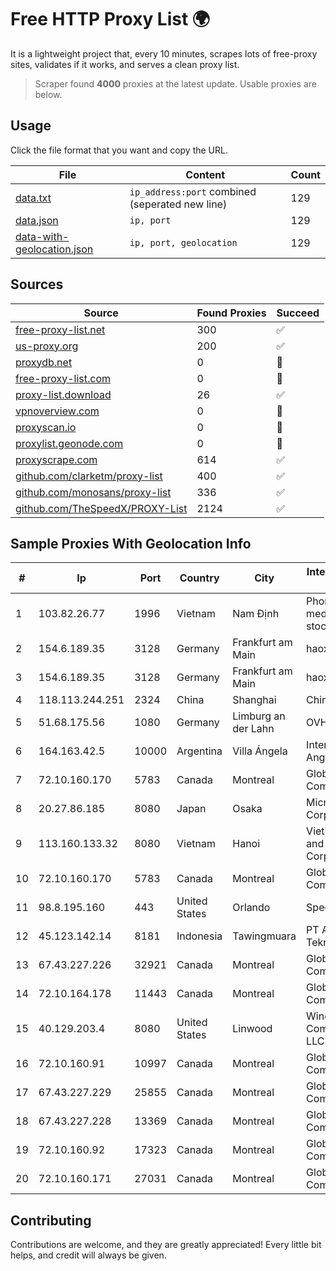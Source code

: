 
# Free HTTP Proxy List 🌍

It is a lightweight project that, every 10 minutes, scrapes lots of free-proxy sites, validates if it works, and serves a clean proxy list.


> Scraper found **4000** proxies at the latest update. Usable proxies are below.

## Usage

Click the file format that you want and copy the URL.


|File|Content|Count|
|----|-------|-----|
|[data.txt](https://raw.githubusercontent.com/themiralay/Proxy-List-World/master/data.txt)|`ip_address:port` combined (seperated new line)|129|
|[data.json](https://raw.githubusercontent.com/themiralay/Proxy-List-World/master/data.json)|`ip, port`|129|
|[data-with-geolocation.json](https://raw.githubusercontent.com/themiralay/Proxy-List-World/master/data-with-geolocation.json)|`ip, port, geolocation`|129|

## Sources

|Source|Found Proxies|Succeed|
|------|-------------|-------|
|[free-proxy-list.net](https://free-proxy-list.net)|300|✅|
|[us-proxy.org](https://www.us-proxy.org)|200|✅|
|[proxydb.net](http://proxydb.net)|0|🚫|
|[free-proxy-list.com](https://free-proxy-list.com/?page=&port=&type%5B%5D=http&type%5B%5D=https&up_time=0&search=Search)|0|🚫|
|[proxy-list.download](https://www.proxy-list.download/HTTP)|26|✅|
|[vpnoverview.com](https://vpnoverview.com/privacy/anonymous-browsing/free-proxy-servers)|0|🚫|
|[proxyscan.io](https://www.proxyscan.io)|0|🚫|
|[proxylist.geonode.com](https://proxylist.geonode.com/api/proxy-list?limit=300&page=1&sort_by=lastChecked&sort_type=desc&protocols=http,https)|0|🚫|
|[proxyscrape.com](https://api.proxyscrape.com/v2/?request=displayproxies&protocol=http&timeout=10000&country=all&ssl=all&anonymity=all)|614|✅|
|[github.com/clarketm/proxy-list](https://raw.githubusercontent.com/clarketm/proxy-list/master/proxy-list-raw.txt)|400|✅|
|[github.com/monosans/proxy-list](https://raw.githubusercontent.com/monosans/proxy-list/main/proxies/http.txt)|336|✅|
|[github.com/TheSpeedX/PROXY-List](https://raw.githubusercontent.com/TheSpeedX/PROXY-List/master/http.txt)|2124|✅|


## Sample Proxies With Geolocation Info

|#|Ip|Port|Country|City|Internet Service Provider|
|-|--|----|-------|----|-------------------------|
|1|103.82.26.77|1996|Vietnam|Nam Định|Phong Thuy media joint stock company|
|2|154.6.189.35|3128|Germany|Frankfurt am Main|haoxiangyun|
|3|154.6.189.35|3128|Germany|Frankfurt am Main|haoxiangyun|
|4|118.113.244.251|2324|China|Shanghai|Chinanet|
|5|51.68.175.56|1080|Germany|Limburg an der Lahn|OVH SAS|
|6|164.163.42.5|10000|Argentina|Villa Ángela|Interret Villa Angela SRL|
|7|72.10.160.170|5783|Canada|Montreal|GloboTech Communications|
|8|20.27.86.185|8080|Japan|Osaka|Microsoft Corporation|
|9|113.160.133.32|8080|Vietnam|Hanoi|VietNam Post and Telecom Corporation|
|10|72.10.160.170|5783|Canada|Montreal|GloboTech Communications|
|11|98.8.195.160|443|United States|Orlando|Spectrum|
|12|45.123.142.14|8181|Indonesia|Tawingmuara|PT Anten Sarana Teknologi|
|13|67.43.227.226|32921|Canada|Montreal|GloboTech Communications|
|14|72.10.164.178|11443|Canada|Montreal|GloboTech Communications|
|15|40.129.203.4|8080|United States|Linwood|Windstream Communications LLC|
|16|72.10.160.91|10997|Canada|Montreal|GloboTech Communications|
|17|67.43.227.229|25855|Canada|Montreal|GloboTech Communications|
|18|67.43.227.228|13369|Canada|Montreal|GloboTech Communications|
|19|72.10.160.92|17323|Canada|Montreal|GloboTech Communications|
|20|72.10.160.171|27031|Canada|Montreal|GloboTech Communications|



## Contributing

Contributions are welcome, and they are greatly appreciated! Every
little bit helps, and credit will always be given.

